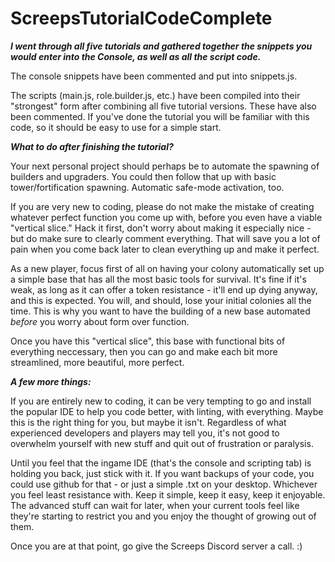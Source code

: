 # ScreepsTutorialCodeComplete

_**I went through all five tutorials and gathered together the snippets you would enter into the Console, as well as all the script code.**_

The console snippets have been commented and put into snippets.js.

The scripts (main.js, role.builder.js, etc.) have been compiled into their "strongest" form after combining all five tutorial versions. These have also been commented. If you've done the tutorial you will be familiar with this code, so it should be easy to use for a simple start.



_**What to do after finishing the tutorial?**_

Your next personal project should perhaps be to automate the spawning of builders and upgraders. You could then follow that up with basic tower/fortification spawning. Automatic safe-mode activation, too.

If you are very new to coding, please do not make the mistake of creating whatever perfect function you come up with, before you even have a viable "vertical slice."
Hack it first, don't worry about making it especially nice - but do make sure to clearly comment everything. That will save you a lot of pain when you come back later to clean everything up and make it perfect.

As a new player, focus first of all on having your colony automatically set up a simple base that has all the most basic tools for survival. It's fine if it's weak, as long as it can offer a token resistance - it'll end up dying anyway, and this is expected. You will, and should, lose your initial colonies all the time. This is why you want to have the building of a new base automated _before_ you worry about form over function.

Once you have this "vertical slice", this base with functional bits of everything neccessary, then you can go and make each bit more streamlined, more beautiful, more perfect.


_**A few more things:**_

If you are entirely new to coding, it can be very tempting to go and install the popular IDE to help you code better, with linting, with everything.
Maybe this is the right thing for you, but maybe it isn't. Regardless of what experienced developers and players may tell you, it's not good to overwhelm yourself with new stuff and quit out of frustration or paralysis.

Until you feel that the ingame IDE (that's the console and scripting tab) is holding you back, just stick with it. If you want backups of your code, you could use github for that - or just a simple .txt on your desktop. Whichever you feel least resistance with. Keep it simple, keep it easy, keep it enjoyable. The advanced stuff can wait for later, when your current tools feel like they're starting to restrict you and you enjoy the thought of growing out of them.

Once you are at that point, go give the Screeps Discord server a call. :)
